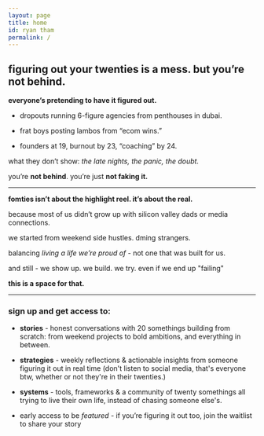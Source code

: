 ```yaml
---
layout: page
title: home
id: ryan tham
permalink: /
---
```

## **figuring out your twenties is a mess. but you’re not behind.**




**everyone’s pretending to have it figured out.**

- dropouts running 6-figure agencies from penthouses in dubai.
    
- frat boys posting lambos from “ecom wins.”
    
- founders at 19, burnout by 23, “coaching” by 24.

what they don’t show: *the late nights, the panic, the doubt.*

you’re **not behind**. you’re just **not faking it.**

---

**fomties isn’t about the highlight reel. it’s about the real.**

because most of us didn’t grow up with silicon valley dads or media connections.

we started from weekend side hustles. dming strangers.

balancing _living a life we’re proud of_  - not one that was built for us.

and still - we show up. we build. we try. even if we end up "failing"

**this is a space for that.**

---
### **sign up and get access to:**

- **stories** - honest conversations with 20 somethings building from scratch: from weekend projects to bold ambitions, and everything in between.
    
- **strategies** - weekly reflections & actionable insights from someone figuring it out in real time (don't listen to social media, that's everyone btw, whether or not they're in their twenties.)
    
- **systems** - tools, frameworks & a community of twenty somethings all trying to live their own life, instead of chasing someone else's.
    
- early access to be _featured_ - if you’re figuring it out too, join the waitlist to share your story